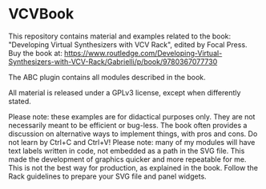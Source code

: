 # VCVBook
This repository contains material and examples related to the book:
"Developing Virtual Synthesizers with VCV Rack",
edited by Focal Press.
Buy the book at:
https://www.routledge.com/Developing-Virtual-Synthesizers-with-VCV-Rack/Gabrielli/p/book/9780367077730

The ABC plugin contains all modules described in the book.

All material is released under a GPLv3 license, except when differently stated.

Please note: these examples are for didactical purposes only. They are not necessarily meant to be efficient or bug-less. The book often provides a discussion on alternative ways to implement things, with pros and cons. Do not learn by Ctrl+C and Ctrl+V! 
Please note: many of my modules will have text labels written in code, not embedded as a path in the SVG file. This made the development of graphics quicker and more repeatable for me. This is not the best way for production, as explained in the book. Follow the Rack guidelines to prepare your SVG file and panel widgets.
